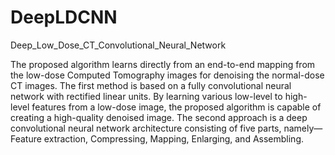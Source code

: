# DeepLDCNN
Deep_Low_Dose_CT_Convolutional_Neural_Network

The proposed algorithm learns directly from an end-to-end mapping from the low-dose Computed Tomography images for denoising the normal-dose CT images. The first method is based on a fully convolutional neural network with rectified linear units. By learning various low-level to high-level features from a low-dose image, the proposed algorithm is capable of creating a high-quality denoised image. 
The second approach is a deep convolutional neural network architecture consisting of five parts, namely— Feature extraction, Compressing,
Mapping, Enlarging, and Assembling. 
